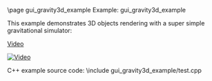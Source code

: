 \page gui_gravity3d_example Example: gui_gravity3d_example

This example demonstrates 3D objects rendering with a super simple gravitational
simulator:

[Video](https://www.youtube.com/watch?v=jACGlPgWESw)

[![Video](https://img.youtube.com/vi/jACGlPgWESw/0.jpg)](https://www.youtube.com/watch?v=jACGlPgWESw)

C++ example source code:
\include gui_gravity3d_example/test.cpp
